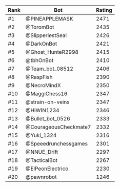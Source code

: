 Rank|Bot|Rating
---|---|---
#1|@PINEAPPLEMASK|2471
#2|@ToromBot|2435
#3|@SlipperiestSeal|2426
#4|@DarkOnBot|2421
#5|@Ghost_HunteR2998|2415
#6|@tbhOnBot|2410
#7|@Team_bot_08512|2406
#8|@RaspFish|2390
#9|@NecroMindX|2350
#10|@MaggiChess16|2347
#11|@strain-on-veins|2347
#12|@HIWIN1234|2346
#13|@Bullet_bot_0526|2333
#14|@CourageousCheckmate7|2332
#15|@Yuki_1324|2316
#16|@Speeedrunchessgames|2301
#17|@NNUE_Drift|2297
#18|@TacticalBot|2267
#19|@ElPeonElectrico|2230
#20|@pawnrobot|1246
